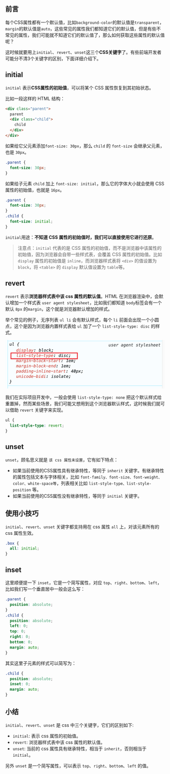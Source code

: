 ## 前言

每个CSS属性都有一个默认值，比如`background-color`的默认值是`transparent`，`margin`的默认值是`auto`，这些常见的属性我们都知道它们的默认值，但是有些不常见的属性，我们可能就不知道它们的默认值了，那么如何获取这些属性的默认值呢？

这时候就要用上`initial`、`revert`、`unset`这三个**CSS关键字**了。有些前端开发者可能分不清3个关键字的区别，下面详细介绍下。

## initial

`initial` 表示**CSS属性的初始值**，可以将某个 CSS 属性恢复到其初始状态。


比如一段这样的 HTML 结构：

```html
<div class="parent">
  parent
  <div class="child">
    child
  </div>
</div>
```
如果给它父元素添加`font-size: 30px`，那么 `child` 的 `font-size` 会继承父元素，也是 `30px`。

```css
.parent {
  font-size: 30px;
}
```

如果给子元素 `child` 加上 `font-size: initial`，那么它的字体大小就会使用 CSS 属性的初始值，也就是 `16px`。

```css
.parent {
  font-size: 30px;
}
.child {
  font-size: initial;
}
```

`initial`用途：**不知道 CSS 属性的初始值时，我们可以直接使用它进行还原**。


> 注意点：`initial` 代表的是 CSS 属性的初始值，而不是浏览器中该属性的初始值，因为浏览器会自带一些样式表，会覆盖 CSS 属性的初始值。比如 `display` 属性的初始值是 `inline`，而浏览器样式表将 `<div>` 的值设置为 `block`，将 `<table>` 的 `display` 默认值设置为 `table`等。

## revert

`revert` 表示**浏览器样式表中该 css 属性的默认值**。HTML 在浏览器渲染中，会默认增加一个样式表 `user agent stylesheet`，比如我们都知道 `body`标签会有一个默认 `8px` 的`margin`，这个就是浏览器默认增加的样式。


举个常见的例子，无序列表 `ul li` 会有默认样式，每个 `li` 前面会出现一个小圆点，这个是因为浏览器内置样式表给 `ul` 加了一个 `list-style-type: disc` 的样式。

![图片加载失败](../../assets/images/css/ul默认样式.png)

我们在实际项目开发中，一般会使用 `list-style-type: none` 把这个默认样式给重置掉，然而某些场景，我们可能又想用到这个浏览器默认样式，这时候我们就可以借助 `revert` 关键字来实现。

```css
ul {
  list-style-type: revert;
}
```

## unset

`unset`，顾名思义就是 `该 css 属性未设置`，它有如下特点：
- 如果当前使用的CSS属性具有继承特性，等同于 `inherit` 关键字。有继承特性的属性包括文本与字体相关，比如 `font-family、font-size、font-weight、color、white-space等`，列表相关比如 `list-style-type、list-style-position` 等。
- 如果当前使用的CSS属性没有继承特性，等同于 `initial` 关键字。

## 使用小技巧

`initial`、`revert`、`unset` 关键字都支持用在 css 属性 `all` 上，对该元素所有的 css 属性生效。 

```css
.box {
  all: initial;
}
```

## inset

这里顺便提一下 `inset`，它是一个简写属性，对应 `top`、`right`、`bottom`、`left`，比如我们写一个垂直居中一般会这么写：

```css
.parent {
  position: absolute;
}
.child {
  position: absolute;
  left: 0;
  top: 0;
  right: 0;
  bottom: 0;
  margin: auto;
}
```

其实这里子元素的样式可以简写为：

```css
.child {
  position: absolute;
  inset: 0;
  margin: auto;
}
```

## 小结
`initial`、`revert`、`unset` 是 css 中三个关键字，它们的区别如下:
- `initial`: 表示 css 属性的初始值。
- `revert`: 浏览器样式表中该 css 属性的默认值。
- `unset`: 当前的 css 属性具有继承特性，相当于 `inherit`，否则相当于 `initial`。

另外 `unset` 是一个简写属性，可以表示 `top`、`right`、`bottom`、`left` 的值。